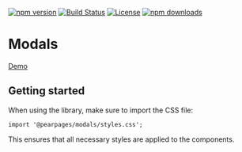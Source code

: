[![npm version](https://img.shields.io/npm/v/@pearpages/modals.svg)](https://www.npmjs.com/package/@pearpages/modals)
[![Build Status](https://github.com/pearpages/modals/actions/workflows/publish.yml/badge.svg)](https://github.com/pearpages/modals/actions)
[![License](https://img.shields.io/github/license/pearpages/modals.svg)](LICENSE)
[![npm downloads](https://img.shields.io/npm/dm/@pearpages/modals.svg)](https://www.npmjs.com/package/@pearpages/modals)

# Modals



[Demo](modals.pearpages.com)

## Getting started

When using the library, make sure to import the CSS file:

```tsx
import '@pearpages/modals/styles.css';
```

This ensures that all necessary styles are applied to the components.
